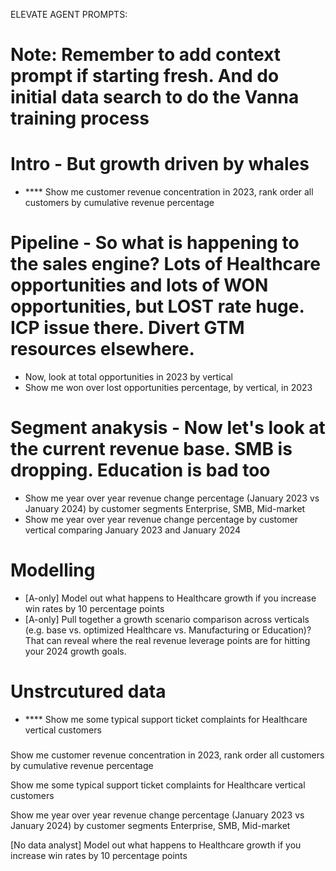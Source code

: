 ELEVATE AGENT PROMPTS:

# Note: Remember to add context prompt if starting fresh. And do initial data search to do the Vanna training process

# Intro - But growth driven by whales
- **** Show me customer revenue concentration in 2023, rank order all customers by cumulative revenue percentage

# Pipeline - So what is happening to the sales engine? Lots of Healthcare opportunities and lots of WON opportunities, but LOST rate huge. ICP issue there. Divert GTM resources elsewhere.
- Now, look at total opportunities in 2023 by vertical
- Show me won over lost opportunities percentage, by vertical, in 2023

# Segment anakysis - Now let's look at the current revenue base. SMB is dropping. Education is bad too
- Show me year over year revenue change percentage (January 2023 vs January 2024) by customer segments Enterprise, SMB, Mid-market
- Show me year over year revenue change percentage by customer vertical comparing January 2023 and January 2024

# Modelling
- [A-only] Model out what happens to Healthcare growth if you increase win rates by 10 percentage points
- [A-only] Pull together a growth scenario comparison across verticals (e.g. base vs. optimized Healthcare vs. Manufacturing or Education)? That can reveal where the real revenue leverage points are for hitting your 2024 growth goals. 

# Unstrcutured data
- **** Show me some typical support ticket complaints for Healthcare vertical customers

##### 

Show me customer revenue concentration in 2023, rank order all customers by cumulative revenue percentage

Show me some typical support ticket complaints for Healthcare vertical customers

Show me year over year revenue change percentage (January 2023 vs January 2024) by customer segments Enterprise, SMB, Mid-market

[No data analyst] Model out what happens to Healthcare growth if you increase win rates by 10 percentage points


